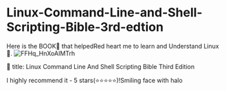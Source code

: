 # Linux-Command-Line-and-Shell-Scripting-Bible-3rd-edtion
Here is the BOOK📓 that helpedRed heart me to learn and Understand Linux🐧. 
![FFHq_HnXoAIMTrh](https://user-images.githubusercontent.com/61482810/144736339-11039f44-4f36-42c8-9e7e-01fc5039bd86.jpeg)


📓 title: Linux Command Line And Shell Scripting Bible Third Edition

I highly recommend it - 5 stars(⭐⭐⭐⭐⭐)!Smiling face with halo
